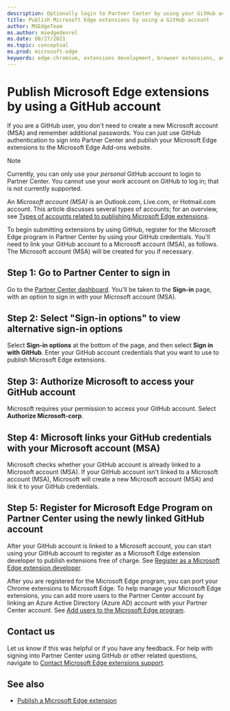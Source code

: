 ```yaml
---
description: Optionally login to Partner Center by using your GitHub account credentials.
title: Publish Microsoft Edge extensions by using a GitHub account
author: MSEdgeTeam
ms.author: msedgedevrel
ms.date: 08/27/2021
ms.topic: conceptual
ms.prod: microsoft-edge
keywords: edge-chromium, extensions development, browser extensions, add-ons, partner center, developer
---
```

# Publish Microsoft Edge extensions by using a GitHub account

If you are a GitHub user, you don't need to create a new Microsoft account (MSA) and remember additional passwords.  You can just use GitHub authentication to sign into Partner Center and publish your Microsoft Edge extensions to the Microsoft Edge Add-ons website.

> [!NOTE]
> Currently, you can only use your _personal_ GitHub account to login to Partner Center.  You cannot use your _work_ account on GitHub to log in; that is not currently supported.

An _Microsoft account (MSA)_ is an Outlook.com, Live.com, or Hotmail.com account.  This article discusses several types of accounts; for an overview, see [Types of accounts related to publishing Microsoft Edge extensions](create-dev-account.md#types-of-accounts-related-to-publishing-microsoft-edge-extensions).

To begin submitting extensions by using GitHub, register for the Microsoft Edge program in Partner Center by using your GitHub credentials.  You'll need to link your GitHub account to a Microsoft account (MSA), as follows.  The Microsoft account (MSA) will be created for you if necessary.


<!-- ====================================================================== -->
## Step 1: Go to Partner Center to sign in

Go to the [Partner Center dashboard](https://partner.microsoft.com/dashboard/microsoftedge/overview).  You'll be taken to the **Sign-in** page, with an option to sign in with your Microsoft account (MSA).


<!-- ====================================================================== -->
## Step 2: Select "Sign-in options" to view alternative sign-in options

Select **Sign-in options** at the bottom of the page, and then select **Sign in with GitHub**.  Enter your GitHub account credentials that you want to use to publish Microsoft Edge extensions.


<!-- ====================================================================== -->
## Step 3: Authorize Microsoft to access your GitHub account

Microsoft requires your permission to access your GitHub account.  Select **Authorize Microsoft-corp**.


<!-- ====================================================================== -->
## Step 4: Microsoft links your GitHub credentials with your Microsoft account (MSA)

Microsoft checks whether your GitHub account is already linked to a Microsoft account (MSA).  If your GitHub account isn't linked to a Microsoft account (MSA), Microsoft will create a new Microsoft account (MSA) and link it to your GitHub credentials.


<!-- ====================================================================== -->
## Step 5: Register for Microsoft Edge Program on Partner Center using the newly linked GitHub account

After your GitHub account is linked to a Microsoft account, you can start using your GitHub account to register as a Microsoft Edge extension developer to publish extensions free of charge.  See [Register as a Microsoft Edge extension developer](create-dev-account.md).

After you are registered for the Microsoft Edge program, you can port your Chrome extensions to Microsoft Edge.  To help manage your Microsoft Edge extensions, you can add more users to the Partner Center account by linking an Azure Active Directory (Azure AD) account with your Partner Center account.  See [Add users to the Microsoft Edge program](aad-account.md).


<!-- ====================================================================== -->
## Contact us

Let us know if this was helpful or if you have any feedback.  For help with signing into Partner Center using GitHub or other related questions, navigate to [Contact Microsoft Edge extensions support](contact-extensions-team.md).


<!-- ====================================================================== -->
## See also

*  [Publish a Microsoft Edge extension](publish-extension.md)
